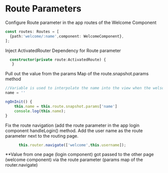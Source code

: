 # Route Parameters

Configure Route parameter in the app routes of the Welcome Component

```ts
const routes: Routes = [
  {path:'welcome/:name',component: WelcomeComponent},
];
```

Inject ActivatedRouter Dependency for Route parameter

```ts
  constructor(private route:ActivatedRoute) {
   }
```

Pull out the value from the params Map of the route.snapshot.params method

```ts
//Variable is used to interpolate the name into the view when the welsome page loads
name = ''

ngOnInit() {
    this.name = this.route.snapshot.params['name']
    console.log(this.name);
}
```

Fix the route navigation (add the route parameter in the app login component  handleLogin() method. Add the user name as the route parameter next to the routing page.

```ts
      this.router.navigate(['welcome',this.username]);
```

**Value from one page (login component) got passed to the other page (welcome component) via the route parameter (params map of the router.navigate)